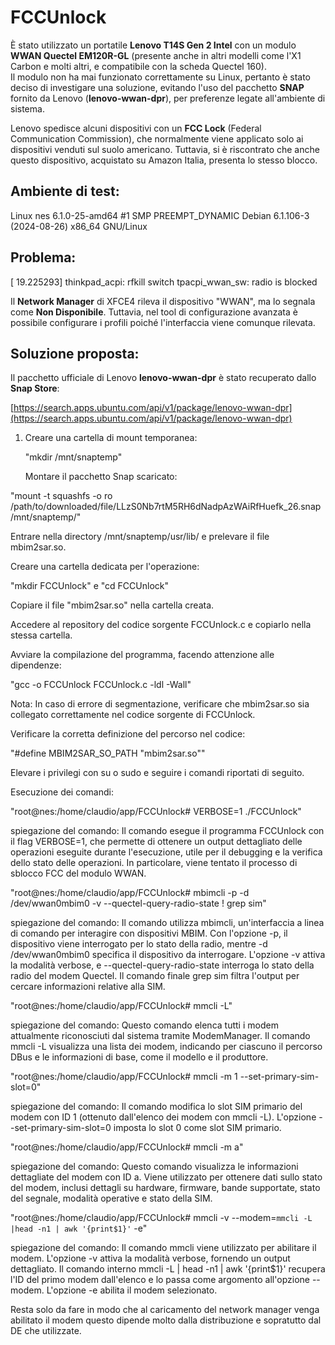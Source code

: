# FCCUnlock

È stato utilizzato un portatile **Lenovo T14S Gen 2 Intel** con un modulo **WWAN Quectel EM120R-GL** (presente anche in altri modelli come l'X1 Carbon e molti altri, e compatibile con la scheda Quectel 160).  
Il modulo non ha mai funzionato correttamente su Linux, pertanto è stato deciso di investigare una soluzione, evitando l'uso del pacchetto **SNAP** fornito da Lenovo (**lenovo-wwan-dpr**), per preferenze legate all'ambiente di sistema.

Lenovo spedisce alcuni dispositivi con un **FCC Lock** (Federal Communication Commission), che normalmente viene applicato solo ai dispositivi venduti sul suolo americano. Tuttavia, si è riscontrato che anche questo dispositivo, acquistato su Amazon Italia, presenta lo stesso blocco.

## Ambiente di test:
Linux nes 6.1.0-25-amd64 #1 SMP PREEMPT_DYNAMIC Debian 6.1.106-3 (2024-08-26) x86_64 GNU/Linux

## Problema:
[ 19.225293] thinkpad_acpi: rfkill switch tpacpi_wwan_sw: radio is blocked

Il **Network Manager** di XFCE4 rileva il dispositivo "WWAN", ma lo segnala come **Non Disponibile**. Tuttavia, nel tool di configurazione avanzata è possibile configurare i profili poiché l'interfaccia viene comunque rilevata.

## Soluzione proposta:
Il pacchetto ufficiale di Lenovo **lenovo-wwan-dpr** è stato recuperato dallo **Snap Store**:

[https://search.apps.ubuntu.com/api/v1/package/lenovo-wwan-dpr](https://search.apps.ubuntu.com/api/v1/package/lenovo-wwan-dpr)

1. Creare una cartella di mount temporanea:
   
   "mkdir /mnt/snaptemp"

   Montare il pacchetto Snap scaricato:

"mount -t squashfs -o ro /path/to/downloaded/file/LLzS0Nb7rtM5RH6dNadpAzWAiRfHuefk_26.snap /mnt/snaptemp/"

Entrare nella directory /mnt/snaptemp/usr/lib/ e prelevare il file mbim2sar.so.

Creare una cartella dedicata per l'operazione:

"mkdir FCCUnlock"
e
"cd FCCUnlock"

Copiare il file "mbim2sar.so" nella cartella creata.

Accedere al repository del codice sorgente FCCUnlock.c e copiarlo nella stessa cartella.

Avviare la compilazione del programma, facendo attenzione alle dipendenze:

"gcc -o FCCUnlock FCCUnlock.c -ldl -Wall"

Nota: In caso di errore di segmentazione, verificare che mbim2sar.so sia collegato correttamente nel codice sorgente di FCCUnlock.

Verificare la corretta definizione del percorso nel codice:

"#define MBIM2SAR_SO_PATH "mbim2sar.so""

Elevare i privilegi con su o sudo e seguire i comandi riportati di seguito.

Esecuzione dei comandi:

"root@nes:/home/claudio/app/FCCUnlock# VERBOSE=1 ./FCCUnlock"

spiegazione del comando:
Il comando esegue il programma FCCUnlock con il flag VERBOSE=1, che permette di ottenere un output dettagliato delle operazioni eseguite durante l'esecuzione, utile per il debugging e la verifica dello stato delle operazioni. In particolare, viene tentato il processo di sblocco FCC del modulo WWAN.

"root@nes:/home/claudio/app/FCCUnlock# mbimcli -p -d /dev/wwan0mbim0 -v --quectel-query-radio-state ! grep sim"

spiegazione del comando:
Il comando utilizza mbimcli, un'interfaccia a linea di comando per interagire con dispositivi MBIM. Con l'opzione -p, il dispositivo viene interrogato per lo stato della radio, mentre -d /dev/wwan0mbim0 specifica il dispositivo da interrogare. L'opzione -v attiva la modalità verbose, e --quectel-query-radio-state interroga lo stato della radio del modem Quectel. Il comando finale grep sim filtra l'output per cercare informazioni relative alla SIM.

"root@nes:/home/claudio/app/FCCUnlock# mmcli -L"

spiegazione del comando:
Questo comando elenca tutti i modem attualmente riconosciuti dal sistema tramite ModemManager. Il comando mmcli -L visualizza una lista dei modem, indicando per ciascuno il percorso DBus e le informazioni di base, come il modello e il produttore.

"root@nes:/home/claudio/app/FCCUnlock# mmcli -m 1 --set-primary-sim-slot=0"

spiegazione del comando:
Il comando modifica lo slot SIM primario del modem con ID 1 (ottenuto dall'elenco dei modem con mmcli -L). L'opzione --set-primary-sim-slot=0 imposta lo slot 0 come slot SIM primario.

"root@nes:/home/claudio/app/FCCUnlock# mmcli -m a"

spiegazione del comando:
Questo comando visualizza le informazioni dettagliate del modem con ID a. Viene utilizzato per ottenere dati sullo stato del modem, inclusi dettagli su hardware, firmware, bande supportate, stato del segnale, modalità operative e stato della SIM.

"root@nes:/home/claudio/app/FCCUnlock# mmcli -v --modem=`mmcli -L |head -n1 | awk '{print$1}'` -e"

spiegazione del comando:
Il comando mmcli viene utilizzato per abilitare il modem. L'opzione -v attiva la modalità verbose, fornendo un output dettagliato. Il comando interno mmcli -L | head -n1 | awk '{print$1}' recupera l'ID del primo modem dall'elenco e lo passa come argomento all'opzione --modem. L'opzione -e abilita il modem selezionato.

Resta solo da fare in modo che al caricamento del network manager venga abilitato il modem questo dipende molto dalla distribuzione e sopratutto dal DE che utilizzate.
